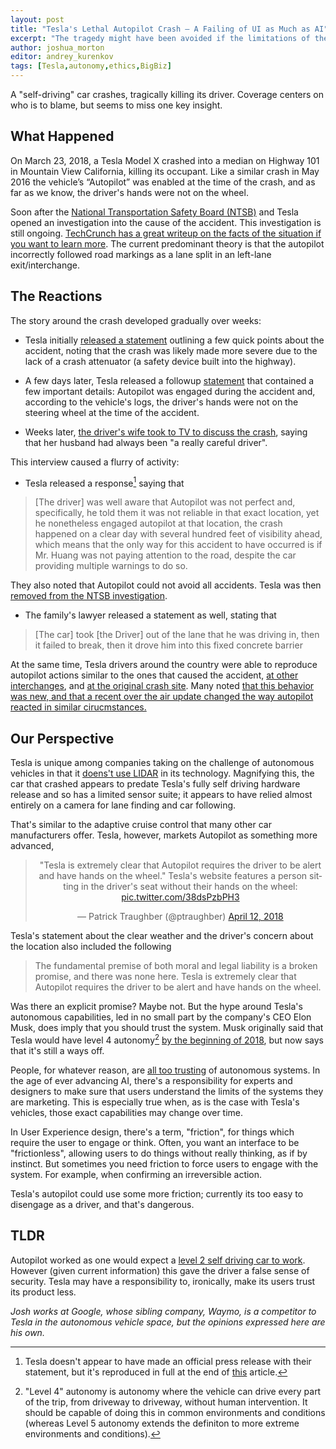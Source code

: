 ```yaml
---
layout: post
title: "Tesla's Lethal Autopilot Crash — A Failing of UI as Much as AI"
excerpt: "The tragedy might have been avoided if the limitations of the Autopilot were communicated more clearly"
author: joshua_morton
editor: andrey_kurenkov
tags: [Tesla,autonomy,ethics,BigBiz]
---
```


A "self-driving" car crashes, tragically killing its driver. 
Coverage centers on who is to blame, but seems to
miss one key insight.

## What Happened

On March 23, 2018, a Tesla Model X crashed into a median on Highway 101 in
Mountain View California, killing its occupant. Like a similar crash in May 2016
the vehicle’s “Autopilot” was enabled at the time of the crash, and as far as we
know, the driver's hands were not on the wheel.

Soon after the [National Transportation Safety Board
 (NTSB)](https://www.ntsb.gov/Pages/default.aspx) and Tesla opened an investigation into the cause of the
accident. This investigation is still ongoing. [TechCrunch has a great
writeup on the facts of the situation if you want to learn
more](https://techcrunch.com/story/tesla-model-x-fatal-crash-investigation/). 
The current predominant theory is that the autopilot incorrectly followed road markings as a
lane split in an left-lane exit/interchange.

## The Reactions

The story around the crash developed gradually over weeks:

* Tesla initially [released a
  statement](https://www.tesla.com/blog/what-we-know-about-last-weeks-accident)
  outlining a few quick points about the accident, noting that the crash was
  likely made more severe due to the lack of a crash attenuator (a safety device
  built into the highway).

* A few days later, Tesla released a followup
  [statement](https://www.tesla.com/blog/update-last-week%E2%80%99s-accident)
  that contained a few important details: Autopilot was engaged during the
  accident and, according to the vehicle's logs, the driver's hands were not on
  the steering wheel at the time of the accident.

* Weeks later, [the driver's wife took to TV to discuss the
  crash](http://abcnews.go.com/US/wife-tesla-crash-victim-speaks-tragedy-happen-family/story?id=54392855),
  saying that her husband had always been "a really careful driver".

This interview caused a flurry of activity:

* Tesla released a response[^statement] saying that

> [The driver] was well aware that Autopilot was not perfect and, specifically,
> he told them it was not reliable in that exact location, yet he nonetheless
> engaged autopilot at that location, the crash happened on a clear day with
> several hundred feet of visibility ahead, which means that the only way for
> this accident to have occurred is if Mr. Huang was not paying attention to the
> road, despite the car providing multiple warnings to do so.

They also noted that Autopilot could not avoid all accidents. Tesla was then [removed from the NTSB
investigation](https://www.bloomberg.com/news/articles/2018-04-12/tesla-withdraws-from-ntsb-crash-probe-over-autopilot-data-flap).

* The family's lawyer released a statement as well, stating that

> [The car] took [the Driver] out of the lane that he was driving in, then it
> failed to break, then it drove him into this fixed concrete barrier

At the same time, Tesla drivers around the country were able to reproduce
autopilot actions similar to the ones that caused the accident, [at other
interchanges](https://www.youtube.com/watch?v=6QCF8tVqM3I), and [at the original
crash site](https://www.youtube.com/watch?v=VVJSjeHDvfY). Many noted
[that this behavior was new, and that a recent over the air update changed the
way autopilot reacted in similar
cirucmstances.](https://www.reddit.com/r/teslamotors/comments/8a0jfh/autopilot_barrier_lust_201812/)

## Our Perspective

Tesla is unique among companies taking on the challenge of autonomous vehicles
in that it [doens't use
LIDAR](https://www.tesla.com/blog/all-tesla-cars-being-produced-now-have-full-self-driving-hardware)
in its technology. Magnifying this, the car that crashed appears to
predate Tesla's fully self driving hardware release and so has a limited sensor
suite; it appears to have relied almost entirely on a camera for lane finding and car
following.

That's similar to the adaptive cruise control that many other car manufacturers
offer. Tesla, however, markets Autopilot as something more advanced, 

<center>
<blockquote class="twitter-tweet" data-lang="en"><p lang="en"
dir="ltr">&quot;Tesla is extremely clear that Autopilot requires the driver to
be alert and have hands on the wheel.&quot; Tesla&#39;s website features a
person sitting in the driver&#39;s seat without their hands on the wheel: <a
href="https://t.co/38dsPzbPH3">pic.twitter.com/38dsPzbPH3</a></p>&mdash; Patrick
Traughber (@ptraughber) <a
href="https://twitter.com/ptraughber/status/984263154954743808?ref_src=twsrc%5Etfw">April
12, 2018</a></blockquote>
<script async src="https://platform.twitter.com/widgets.js" charset="utf-8"></script>
</center>

Tesla's statement about the clear weather and the driver's concern about the
location also included the following

> The fundamental premise of both moral and legal liability is a broken promise,
> and there was none here. Tesla is extremely clear that Autopilot requires the
> driver to be alert and have hands on the wheel.

Was there an explicit promise? Maybe not. But the hype around Tesla's autonomous
capabilities, led in no small part by the company's CEO Elon Musk, does imply
that you should trust the system. Musk originally said that Tesla would have
level 4 autonomy[^l4] [by the beginning of
2018](https://electrek.co/2017/12/08/elon-musk-tesla-self-driving-timeline/),
but now says that it's still a ways off. 

People, for whatever reason, are [all too
trusting](https://www.forbes.com/sites/kalevleetaru/2016/04/30/why-do-we-trust-gps-more-than-we-trust-ourselves/#656566b82c42)
of autonomous systems. In the age of ever advancing AI, there's a responsibility for
experts and designers to make sure that users understand the limits of the
systems they are marketing. This is especially true when, as is the case with
Tesla's vehicles, those exact capabilities may change over time.

In User Experience design, there's a term, "friction", for things which require
the user to engage or think. Often, you want an interface to be "frictionless",
allowing users to do things without really thinking, as if by instinct. But
sometimes you need friction to force users to engage with the system. For
example, when confirming an irreversible action.

Tesla's autopilot could use some more friction; currently its too easy to
disengage as a driver, and that's dangerous.

## TLDR

Autopilot worked as one would expect a [level 2 self driving car to
work](https://www.techrepublic.com/article/autonomous-driving-levels-0-to-5-understanding-the-differences/).
However (given current information) this gave the driver a false sense of
security. Tesla may have a responsibility to, ironically, make its users trust
its product less.

*Josh works at Google, whose sibling company, Waymo, is a competitor to Tesla in
the autonomous vehicle space, but the opinions expressed here are his own.*

[^statement]: Tesla doesn't appear to have made an official press release with their statement, but it's reproduced in full at the end of [this](http://abc7.com/automotive/tesla-issues-strongest-statement-yet-blaming-driver-for-deadly-crash/3332186/) article.
[^l4]: "Level 4" autonomy is autonomy where the vehicle can drive every part of the trip, from driveway to driveway, without human intervention. It should be capable of doing this in common environments and conditions (whereas Level 5 autonomy extends the definiton to more extreme environments and conditions).
